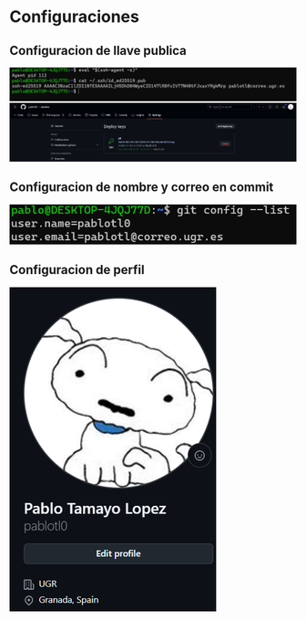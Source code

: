 # Configuraciones

## Configuracion de llave publica
![LLave en el sistema](./public-key.png)
![Llave en github](./github-key.png)

## Configuracion de nombre y correo en commit
![Configuracion](./config.png)

## Configuracion de perfil 
![Perfil](perfil.png)
